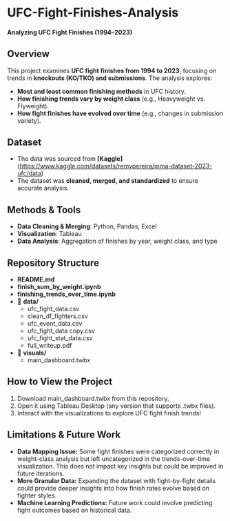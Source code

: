 # UFC-Fight-Finishes-Analysis
#### **Analyzing UFC Fight Finishes (1994–2023)**

## Overview
This project examines **UFC fight finishes from 1994 to 2023**, focusing on trends in **knockouts (KO/TKO) and submissions**. The analysis explores:
- **Most and least common finishing methods** in UFC history.
- **How finishing trends vary by weight class** (e.g., Heavyweight vs. Flyweight).
- **How fight finishes have evolved over time** (e.g., changes in submission variety).

## Dataset
- The data was sourced from **[Kaggle]**(https://www.kaggle.com/datasets/remypereira/mma-dataset-2023-ufc/data)
- The dataset was **cleaned, merged, and standardized** to ensure accurate analysis.

## Methods & Tools
- **Data Cleaning & Merging**: Python, Pandas, Excel
- **Visualization**: Tableau
- **Data Analysis**: Aggregation of finishes by year, weight class, and type


## Repository Structure
- **README.md**  
- **finish_sum_by_weight.ipynb**  
- **finishing_trends_over_time.ipynb**  
- 📂 **data/**
  - ufc_fight_data.csv  
  - clean_df_fighters.csv  
  - ufc_event_data.csv  
  - ufc_fight_data copy.csv  
  - ufc_fight_stat_data.csv  
  - full_writeup.pdf  
- 📂 **visuals/**
  - main_dashboard.twbx  


## How to View the Project
  1. Download main_dashboard.twbx from this repository.
  2. Open it using Tableau Desktop (any version that supports .twbx files).
  3. Interact with the visualizations to explore UFC fight finish trends!

## Limitations & Future Work
- **Data Mapping Issue:** Some fight finishes were categorized correctly in weight-class analysis but left uncategorized in the trends-over-time visualization. This does not impact key insights but could be improved in future iterations.
- **More Granular Data:** Expanding the dataset with fight-by-fight details could provide deeper insights into how finish rates evolve based on fighter styles.
- **Machine Learning Predictions:** Future work could involve predicting fight outcomes based on historical data.





  


